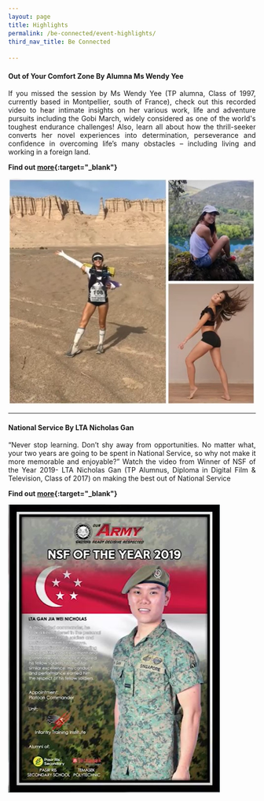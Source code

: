 ```yaml
---
layout: page
title: Highlights
permalink: /be-connected/event-highlights/
third_nav_title: Be Connected

---
```

#### Out of Your Comfort Zone By Alumna Ms Wendy Yee ####
<div style="text-align: justify">
    <p>
If you missed the session by Ms Wendy Yee (TP alumna, Class of 1997, currently based in Montpellier, south of France), check out this recorded video to hear intimate insights on her various work, life and adventure pursuits including the Gobi March, widely considered as one of the world's toughest endurance challenges! Also, learn all about how the thrill-seeker converts her novel experiences into determination, perseverance and confidence in overcoming life’s many obstacles – including living and working in a foreign land. 
          </p>
</div>

**Find out [more](https://www.facebook.com/314916878569344/videos/622083055101219){:target="_blank"}**

![Out of Your Comfort Zone](/images/BeConnected_OutofComfort_Wendy.JPG)

---
#### National Service By LTA Nicholas Gan ####
<div style="text-align: justify">
    <p>
“Never stop learning. Don’t shy away from opportunities. No matter what, your two years are going to be spent in National Service, so why not make it more memorable and enjoyable?” Watch the video from Winner of NSF of the Year 2019- LTA Nicholas Gan (TP Alumnus, Diploma in Digital Film & Television, Class of 2017) on making the best out of National Service
          </p>
</div>

**Find out [more](https://www.facebook.com/watch/?v=1190947567933381&extid=qpzqHagoFYC7JSF3){:target="_blank"}**

![NSF Video](/images/BeConnected_NSF.JPG)
